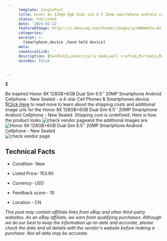 ```yaml
---
      template: SinglePost
      title: honor 8x 128gb 6gb dual sim 6 5 20mp smartphone android cellphone new sealed
      status: Published
      date: '2023-02-12'
      featuredImage: https://i.ebayimg.com/thumbs/images/g/UW0AAOSw~AZi-x-m/s-l225.jpg
      categories: 
      excerpt: >-
        [smartphone,device ,hand held device]
      meta:
      canonicalLink: ''
      description: [handheld,industrially made,well crafted,Portable,Mobile,Compact,Convenient,Lightweight,Maneuverable,Man-portable,Miniature,Carriable,Hand-held,Light,Holdable,Transportable,Mobile device,Pocket-sized,On-the-go,Wireless,Cordless,Compact size,Convenient size, smartphone,device ,hand held device]
      noindex: false
      
        
---
```

$

Be inspired Honor 8X 128GB+6GB Dual Sim 6.5'' 20MP Smartphone Android Cellphone - New Sealed - a 4-star Cell Phones & Smartphones device.
$[Click Here](https://www.ebay.com/itm/394203010951?hash=item5bc8549787%3Ag%3AUW0AAOSw%7EAZi-x-m&mkevt=1&mkcid=1&mkrid=711-53200-19255-0&campid=%253CePNCampaignId%253E&customid=%253CreferenceId%253E&toolid=10049) to read more to learn about the shipping costs and additional image urls for the Honor 8X 128GB+6GB Dual Sim 6.5'' 20MP Smartphone Android Cellphone - New Sealed. Shipping cost is undefined. Here is how the product looks ![check vendor page](https://i.ebayimg.com/thumbs/images/g/UW0AAOSw~AZi-x-m/s-l225.jpg)and the additional images are![Honor 8X 128GB+6GB Dual Sim 6.5'' 20MP Smartphone Android Cellphone - New Sealed](https://i.ebayimg.com/images/g/UW0AAOSw~AZi-x-m/s-l960.jpg)![check vendor page](https://origin-galleryplus.ebayimg.com/ws/web/394203010951_2_0_1/225x225.jpg,https://origin-galleryplus.ebayimg.com/ws/web/394203010951_3_0_1/225x225.jpg,https://origin-galleryplus.ebayimg.com/ws/web/394203010951_4_0_1/225x225.jpg,https://origin-galleryplus.ebayimg.com/ws/web/394203010951_5_0_1/225x225.jpg,https://origin-galleryplus.ebayimg.com/ws/web/394203010951_6_0_1/225x225.jpg,https://origin-galleryplus.ebayimg.com/ws/web/394203010951_7_0_1/225x225.jpg,https://origin-galleryplus.ebayimg.com/ws/web/394203010951_8_0_1/225x225.jpg,https://origin-galleryplus.ebayimg.com/ws/web/394203010951_9_0_1/225x225.jpg,https://origin-galleryplus.ebayimg.com/ws/web/394203010951_10_0_1/225x225.jpg,https://origin-galleryplus.ebayimg.com/ws/web/394203010951_11_0_1/225x225.jpg,https://origin-galleryplus.ebayimg.com/ws/web/394203010951_12_0_1/225x225.jpg)



 ## Technical Facts 



     
      

 - Condition- New 


      

 - Listed Price- 153.90 


      

 - Currency- USD 


      

 - Feedback score - 10 


      

 - Location - CN 


      
      

 *_This post may contain affiliate links from eBay and other third-party websites. As an eBay affiliate, we earn from qualifying purchases. Although we do our best to keep the information up-to-date and accurate, please check the date and all details with the vendor's website before making a purchase. Not all data may be accurate._*






